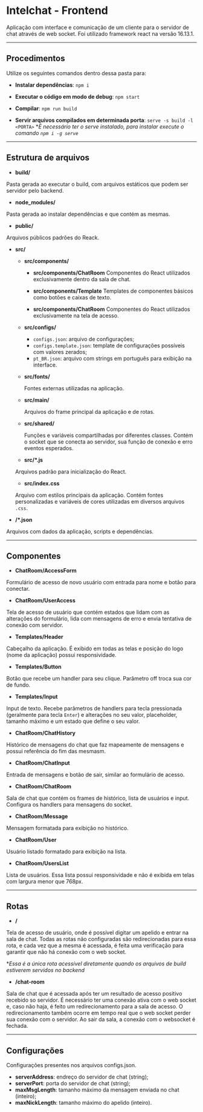 # Intelchat - Frontend

Aplicação com interface e comunicação de um cliente para o servidor de chat através de web socket. Foi utilizado framework react na versão 16.13.1.

----

## Procedimentos

Utilize os seguintes comandos dentro dessa pasta para:

* **Instalar dependências**: `npm i`

* **Executar o código em modo de debug**: `npm start`

* **Compilar**: `npm run build`

* **Servir arquivos compilados em determinada porta**: `serve -s build -l <PORTA>`
**É necessário ter o serve instalado, para instalar execute o comando `npm i -g serve`*

----

## Estrutura de arquivos

* **build/**

Pasta gerada ao executar o build, com arquivos estáticos que podem ser servidor pelo backend.

* **node_modules/**

Pasta gerada ao instalar dependências e que contém as mesmas.

* **public/** 

Arquivos públicos padrões do Reack.

* **src/**
  * **src/components/**
    * **src/components/ChatRoom**
    Componentes do React utilizados exclusivamente dentro da sala de chat.
    
    * **src/components/Template**
    Templates de componentes básicos como botões e caixas de texto.
    
    * **src/components/ChatRoom**
    Componentes do React utilizados exclusivamente na tela de acesso.

  * **src/configs/**
    * `configs.json`: arquivo de configurações;
    * `configs.template.json`: template de configurações possíveis com valores zerados;
    * `pt_BR.json`: arquivo com strings em português para exibição na interface.
  
  * **src/fonts/**

    Fontes externas utilizadas na aplicação.

  * **src/main/**
   
    Arquivos do frame principal da aplicação e de rotas.

  * **src/shared/**

    Funções e variáveis compartilhadas por diferentes classes. Contém o socket que se conecta ao servidor, sua função de conexão e erro eventos esperados.

  * **src/\*.js**

  Arquivos padrão para inicialização do React.

  * **src/index.css**

  Arquivo com estilos principais da aplicação. Contém fontes personalizadas e variáveis de cores utilizadas em diversos arquivos `.css`.

* **/\*.json**

Arquivos com dados da aplicação, scripts e dependências.

----

## Componentes

* **ChatRoom/AccessForm**

Formulário de acesso de novo usuário com entrada para nome e botão para conectar.

* **ChatRoom/UserAccess**

Tela de acesso de usuário que contém estados que lidam com as alterações do formulário, lida com mensagens de erro e envia tentativa de conexão com servidor.

* **Templates/Header**

Cabeçalho da aplicação. É exibido em todas as telas e posição do logo (nome da aplicação) possui responsividade.

* **Templates/Button**

Botão que recebe um handler para seu clique. Parâmetro off troca sua cor de fundo.

* **Templates/Input**

Input de texto. Recebe parâmetros de handlers para tecla pressionada (geralmente para tecla `Enter`) e alterações no seu valor, placeholder, tamanho máximo e um estado que define o seu valor.

* **ChatRoom/ChatHistory**

Histórico de mensagens do chat que faz mapeamente de mensagens e possui referência do fim das mesmasm.

* **ChatRoom/ChatInput**

Entrada de mensagens e botão de sair, similar ao formulário de acesso.

* **ChatRoom/ChatRoom**

Sala de chat que contém os frames de histórico, lista de usuários e input. Configura os handlers para mensagens do socket.

* **ChatRoom/Message**

Mensagem formatada para exibição no histórico.

* **ChatRoom/User**

Usuário listado formatado para exibição na lista.

* **ChatRoom/UsersList**

Lista de usuários. Essa lista possui responsividade e não é exibida em telas com largura menor que 768px.

----

## Rotas

* **/**

Tela de acesso de usuário, onde é possível digitar um apelido e entrar na sala de chat. Todas as rotas não configuradas são redirecionadas para essa rota, e cada vez que a mesma é acessada, é feita uma verificação para garantir que não há conexão com o web socket.

**Essa é a única rota acessível diretamente quando os arquivos de build estiverem servidos no backend*

* **/chat-room**

Sala de chat que é acessada após ter um resultado de acesso positivo recebido so servidor. É necessário ter uma conexão ativa com o web socket e, caso não haja, é feito um redirecionamento para a sala de acesso. O redirecionamento também ocorre em tempo real que o web socket perder sua conexão com o servidor. Ao sair da sala, a conexão com o websocket é fechada.

----

## Configurações

Configurações presentes nos arquivos configs.json.

* **serverAddress**: endreço do servidor de chat (string);
* **serverPort**: porta do servidor de chat (string);
* **maxMsgLength**: tamanho máximo da mensagem enviada no chat (inteiro);
* **maxNickLength**: tamanho máximo do apelido (inteiro).